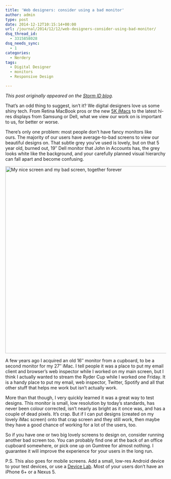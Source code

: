 ```yaml
---
title: 'Web designers: consider using a bad monitor'
author: admin
type: post
date: 2014-12-12T10:15:14+00:00
url: /journal/2014/12/12/web-designers-consider-using-bad-monitor/
dsq_thread_id:
  - 3315858028
dsq_needs_sync:
  - 1
categories:
  - Nerdery
tags:
  - Digital Designer
  - monitors
  - Responsive Design

---
```

_This post originally appeared on the [Storm ID blog][1]._

That&#8217;s an odd thing to suggest, isn&#8217;t it? We digital designers love us some shiny tech. From Retina MacBook pros or the new [5K iMacs][2] to the latest hi-res displays from Samsung or Dell, what we view our work on is important to us, for better or worse.

There&#8217;s only one problem: most people don&#8217;t have fancy monitors like ours. The majority of our users have average-to-bad screens to view our beautiful designs on. That subtle grey you&#8217;ve used is lovely, but on that 5 year old, burned out, 19&#8243; Dell monitor that John in Accounts has, the grey looks white like the background, and your carefully planned visual hierarchy can fall apart and become confusing.

<img class="alignnone size-full wp-image-1469217590" src="http://lobban.org/wp-content/uploads/2014/12/screens.jpg" alt="My nice screen and my bad screen, together forever" width="780" height="585" srcset="https://lobban.org/wp-content/uploads/2014/12/screens.jpg 780w, https://lobban.org/wp-content/uploads/2014/12/screens-300x225.jpg 300w" sizes="(max-width: 780px) 100vw, 780px" />

A few years ago I acquired an old 16&#8243; monitor from a cupboard, to be a second monitor for my 27&#8243; iMac. I tell people it was a place to put my email client and browser&#8217;s web inspector while I worked on my main screen, but I think I actually wanted to stream the Ryder Cup while I worked one Friday. It is a handy place to put my email, web inspector, Twitter, Spotify and all that other stuff that helps me work but isn&#8217;t actually work.

More than that though, I very quickly learned it was a great way to test designs. This monitor is small, low resolution by today&#8217;s standards, has never been colour corrected, isn&#8217;t nearly as bright as it once was, and has a couple of dead pixels. It&#8217;s crap. But if I can put designs (created on my lovely iMac screen) onto that crap screen and they still work, then maybe they have a good chance of working for a lot of the users, too.

So if you have one or two big lovely screens to design on, consider running another bad screen too. You can probably find one at the back of an office cupboard somewhere, or pick one up on Gumtree for almost nothing. I guarantee it will improve the experience for your users in the long run.

P.S. This also goes for mobile screens. Add a small, low-res Android device to your test devices, or use a [Device Lab][3]. Most of your users don&#8217;t have an iPhone 6+ or a Nexus 5.

 [1]: http://blog.stormid.com/2014/12/web-designers-consider-using-bad-monitor/
 [2]: https://www.apple.com/uk/imac-with-retina/features/
 [3]: http://www.devicelab.org/